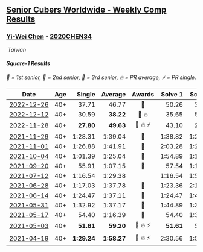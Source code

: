 <style>table {white-space: nowrap;}</style>
<link rel="stylesheet" type="text/css" href="/scw-comp/css/flags.css" />

## [Senior Cubers Worldwide - Weekly Comp Results](/scw-comp/results/)
### [Yi-Wei Chen](README.md) - [2020CHEN34](https://www.worldcubeassociation.org/persons/2020CHEN34?event=sq1)

<i class="flag flag-TW" />&nbsp;Taiwan

#### Square-1 Results

<span style="white-space: nowrap;">🥇 = 1st senior</span>, <span style="white-space: nowrap;">🥈 = 2nd senior</span>, <span style="white-space: nowrap;">🥉 = 3rd senior</span>, <span style="white-space: nowrap;">🔥 = PR average</span>, <span style="white-space: nowrap;">⚡ = PR single</span>.

| Date | Age | Single | Average | Awards | Solve 1 | Solve 2 | Solve 3 | Solve 4 | Solve 5 | Video |
| :--: | :--: | --: | --: | :--: | --: | --: | --: | --: | --: | :-- |
| [2022-12-26](../../results/2022-12-26/sq1.md) | 40+ | 37.71 | 46.77 | 🥉 | 50.26 | 37.71 | 1:02.21 | 42.29 | 47.76 | [Desktop](https://www.facebook.com/events/1093949927944727/permalink/1099536637386056) / [Mobile](https://m.facebook.com/events/1093949927944727?view=permalink&id=1099536637386056) |
| [2022-12-12](../../results/2022-12-12/sq1.md) | 40+ | 30.59 | **38.22** | 🥉 🔥 | 35.65 | 53.76 | 39.14 | 30.59 | 39.88 | [Desktop](https://www.facebook.com/events/663641112081341/permalink/666106728501446) / [Mobile](https://m.facebook.com/events/663641112081341?view=permalink&id=666106728501446) |
| [2022-11-28](../../results/2022-11-28/sq1.md) | 40+ | **27.80** | **49.63** | 🥉 🔥 ⚡ | 43.10 | **27.80** | 55.76 | 52.08 | 53.70 | [Desktop](https://www.facebook.com/events/1804728823229042/permalink/1814229095612348) / [Mobile](https://m.facebook.com/events/1804728823229042?view=permalink&id=1814229095612348) |
| [2021-11-29](../../results/2021-11-29/sq1.md) | 40+ | 1:28.31 | 1:39.04 | 🥈 | 1:38.82 | 1:28.31 | 1:50.00 | DNS | DNS | [Desktop](https://www.facebook.com/events/1226219924873960/permalink/1232959850866634) / [Mobile](https://m.facebook.com/events/1226219924873960?view=permalink&id=1232959850866634) |
| [2021-11-01](../../results/2021-11-01/sq1.md) | 40+ | 1:26.88 | 1:41.91 | 🥈 | 2:03.28 | 1:26.88 | 1:35.56 | DNS | DNS | [Desktop](https://www.facebook.com/events/337902458133818/permalink/342074057716658) / [Mobile](https://m.facebook.com/events/337902458133818?view=permalink&id=342074057716658) |
| [2021-10-04](../../results/2021-10-04/sq1.md) | 40+ | 1:01.39 | 1:25.04 | 🥉 | 1:54.89 | 1:18.85 | 1:01.39 | DNS | DNS | [Desktop](https://www.facebook.com/events/1205858816603137/permalink/1214197612435924) / [Mobile](https://m.facebook.com/events/1205858816603137?view=permalink&id=1214197612435924) |
| [2021-09-20](../../results/2021-09-20/sq1.md) | 40+ | 55.91 | 1:07.15 | 🥉 | 57.54 | 1:14.13 | 1:09.77 | 1:54.72 | 55.91 | [Desktop](https://www.facebook.com/events/374286267681717/permalink/378262483950762) / [Mobile](https://m.facebook.com/events/374286267681717?view=permalink&id=378262483950762) |
| [2021-07-12](../../results/2021-07-12/sq1.md) | 40+ | 1:16.54 | 1:29.38 |  | 1:16.54 | 1:53.14 | 1:18.47 | DNS | DNS | [Desktop](https://www.facebook.com/events/853178815336395/permalink/856856124968664) / [Mobile](https://m.facebook.com/events/853178815336395?view=permalink&id=856856124968664) |
| [2021-06-28](../../results/2021-06-28/sq1.md) | 40+ | 1:17.03 | 1:37.78 | 🥉 | 1:23.36 | 2:12.94 | 1:17.03 | DNS | DNS | [Desktop](https://www.facebook.com/events/2032757193542617/permalink/2037706173047719) / [Mobile](https://m.facebook.com/events/2032757193542617?view=permalink&id=2037706173047719) |
| [2021-06-14](../../results/2021-06-14/sq1.md) | 40+ | 1:24.47 | 1:37.11 | 🥉 | 1:24.47 | 1:41.62 | 1:45.24 | DNS | DNS | [Desktop](https://www.facebook.com/events/154757253369245/permalink/157985133046457) / [Mobile](https://m.facebook.com/events/154757253369245?view=permalink&id=157985133046457) |
| [2021-05-31](../../results/2021-05-31/sq1.md) | 40+ | 1:32.92 | 1:37.17 | 🥉 | 1:44.89 | 1:32.92 | 1:33.70 | DNS | DNS | [Desktop](https://www.facebook.com/events/4232725036784843/permalink/4260072430716770) / [Mobile](https://m.facebook.com/events/4232725036784843?view=permalink&id=4260072430716770) |
| [2021-05-17](../../results/2021-05-17/sq1.md) | 40+ | 54.40 | 1:16.39 | 🥉 | 54.40 | 1:36.28 | 1:14.33 | 58.56 | 1:48.51 | [Desktop](https://www.facebook.com/events/200054195285035/permalink/200875571869564) / [Mobile](https://m.facebook.com/events/200054195285035?view=permalink&id=200875571869564) |
| [2021-05-03](../../results/2021-05-03/sq1.md) | 40+ | **51.61** | **59.20** | 🥈 🔥 ⚡ | **51.61** | 56.65 | 59.94 | 1:26.82 | 1:01.00 | [Desktop](https://www.facebook.com/events/1091923434665777/permalink/1095189344339186) / [Mobile](https://m.facebook.com/events/1091923434665777?view=permalink&id=1095189344339186) |
| [2021-04-19](../../results/2021-04-19/sq1.md) | 40+ | **1:29.24** | **1:58.27** | 🥈 🔥 ⚡ | 2:30.56 | 1:55.01 | **1:29.24** | DNS | DNS | [Desktop](https://www.facebook.com/events/455121419077355/permalink/462025088386988) / [Mobile](https://m.facebook.com/events/455121419077355?view=permalink&id=462025088386988) |


<!-- Global site tag (gtag.js) - Google Analytics -->
<script async src="https://www.googletagmanager.com/gtag/js?id=UA-86348435-3"></script>
<script>window.dataLayer = window.dataLayer || []; function gtag() {dataLayer.push(arguments);} gtag('js', new Date()); gtag('config', 'UA-86348435-3');</script>
